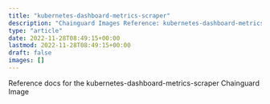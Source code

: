 ```yaml
---
title: "kubernetes-dashboard-metrics-scraper"
description: "Chainguard Images Reference: kubernetes-dashboard-metrics-scraper"
type: "article"
date: 2022-11-28T08:49:15+00:00
lastmod: 2022-11-28T08:49:15+00:00
draft: false
images: []
---
```


Reference docs for the kubernetes-dashboard-metrics-scraper Chainguard Image

